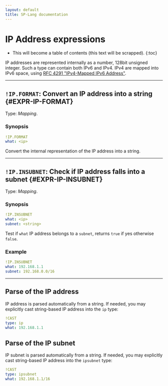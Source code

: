 ```yaml
---
layout: default
title: SP-Lang documentation
---
```


# IP Address expressions

* This will become a table of contents (this text will be scrapped).
{:toc}

IP addresses are represented internally as a number, 128bit unsigned integer.
Such a type can contain both IPv6 and IPv4.
IPv4 are mapped into IPv6 space, using [RFC 4291 "IPv4-Mapped IPv6 Address"](https://datatracker.ietf.org/doc/html/rfc4291#section-2.5.5.2).

--- 

## `!IP.FORMAT`: Convert an IP address into a string  {#EXPR-IP-FORMAT}

Type: _Mapping_.

### Synopsis

```yaml
!IP.FORMAT
what: <ip>
```

Convert the internal representation of the IP address into a string.


--- 

## `!IP.INSUBNET`: Check if IP address falls into a subnet {#EXPR-IP-INSUBNET}

Type: _Mapping_.

### Synopsis

```yaml
!IP.INSUBNET
what: <ip>
subnet: <string>
```

Test if `what` IP address belongs to a `subnet`, returns `true` if yes otherwise `false`.


### Example

```yaml
!IP.INSUBNET
what: 192.168.1.1
subnet: 192.168.0.0/16
```

---

## Parse of the IP address

IP address is parsed automatically from a string.
If needed, you may explicitly cast string-based IP address into the `ip` type:

```yaml
!CAST
type: ip
what: 192.168.1.1
```


## Parse of the IP subnet

IP subnet is parsed automatically from a string.
If needed, you may explicitly cast string-based IP address into the `ipsubnet` type:

```yaml
!CAST
type: ipsubnet
what: 192.168.1.1/16
```
